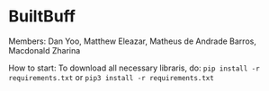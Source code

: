# BuiltBuff

Members:
Dan Yoo, Matthew Eleazar, Matheus de Andrade Barros, Macdonald Zharina

How to start:
To download all necessary libraris, do:
`pip install -r requirements.txt`
or
`pip3 install -r requirements.txt`
